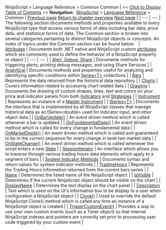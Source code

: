 ﻿
NinjaScript \> Language Reference \> Common
Common
| \<\< [Click to Display Table of Contents](common.md) \>\> **Navigation:**     [NinjaScript](ninjascript-1.md) \> [Language Reference](language_reference_wip-1.md) \> Common | [Previous page](alphabetical_reference-1.md) [Return to chapter overview](language_reference_wip-1.md) [Next page](adddataseries-1.md) |
| --- | --- |
The following section documents methods and properties available to every NinjaScript type that access various forms of data including bar data, price data, and statistical forms of data. The Common section is broken into several categories pertaining to distinct NinjaScript objects or concepts. An index of topics under the Common section can be found below:
 
| [Attributes](attributes-1.md) | Documents both .NET native and NinjaScript custom [attributes](https://msdn.microsoft.com/en-us/library/5x6cd29c(v=vs.110).aspx) which are commonly used to define the behavior of a NinjaScript property or object |
| --- | --- |
| [Alert, Debug, Share](alert__debugging_and_sharing-1.md) | Documents methods for triggering alerts, printing debug messages, and using Share Services |
| [Analytical](market_data-1.md) | Documents methods and properties useful for analyzing and identifying specific conditions within [Series\<T\>](seriest-1.md) collections |
| [Bars](bars-1.md) | Represents the data returned from the historical data repository |
| [Charts](chart-1.md) | Covers information related to accessing chart related data |
| [Drawing](drawing-1.md) | Documents the drawing of custom shapes, lines, text and colors on your price and indicator panels from both [Indicators](indicator-1.md) and [Strategies](strategy-1.md) |
| [Instrument](instrument-1.md) | Represents an instance of a [Master Instrument](masterinstrument-1.md) |
| [ISeries\<T\>](iseriest-1.md) | Documents the interface that is implemented by all NinjaScript classes that manage historical data as an ISeries\<double\> used for indicator input, and other object data |
| [OnBarUpdate()](onbarupdate-1.md) | An event driven method which is called whenever a bar is updated |
| [OnFundamentalData()](onfundamentaldata-1.md) | An event driven method which is called for every change in fundamental data |
| [OnMarketDepth()](onmarketdepth-1.md) | An event driven method which is called and guaranteed to be in the correct sequence for every change in level two market data |
| [OnStateChange()](onstatechange-1.md) | An event driven method which is called whenever the script enters a new [State](state-1.md) |
| [SessionIterator](sessioniterator-1.md) | An interface which allows you to traverse through various trading hours data elements which apply to a segment of bars |
| [System Indicator Methods](indicators-1.md) | Documents syntax and return values for system indicator methods |
| [TradingHours](tradinghours-1.md) | Represents the Trading Hours information returned from the current bars series |
| [Name](name-1.md) | Determines the listed name of the NinjaScript object |
| [IsVisible](isvisible-1.md) | Determines if the current NinjaScript object should be visible on the chart |
| [DisplayName](indicator_displayname-1.md) | Determines the text display on the chart panel |
| [Description](description-1.md) | Text which is used on the UI's information box to be display to a user when configuration a NinjaScript object |
| [Clone()](clone-1.md) | Used to override the default NinjaScript Clone() method which is called any time an instance of a NinjaScript object is created |
| [TriggerCustomEvent()](triggercustomevent-1.md) | Provides a way to use your own custom events (such as a Timer object) so that internal NinjaScript indexes and pointers are correctly set prior to processing user code triggered by your custom event |

